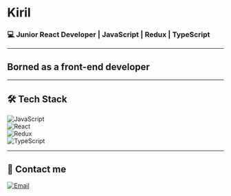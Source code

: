 # Kiril 
### 💻 Junior React Developer | JavaScript | Redux | TypeScript 

---

## Borned as a front-end developer

---

## 🛠️ Tech Stack  
![JavaScript](https://img.shields.io/badge/-JavaScript-F7DF1E?style=flat-square&logo=javascript&logoColor=black)  
![React](https://img.shields.io/badge/-React-61DAFB?style=flat-square&logo=react&logoColor=black)  
![Redux](https://img.shields.io/badge/-Redux-764ABC?style=flat-square&logo=redux&logoColor=white)  
![TypeScript](https://img.shields.io/badge/-TypeScript-007ACC?style=flat-square&logo=typescript&logoColor=white)  

---

## 🤝 Contact me
[![Email](https://img.shields.io/badge/-Gmail-red?style=flat-square&logo=Gmail&logoColor=white)](mailto:keras1n.business@gmail.com)  

